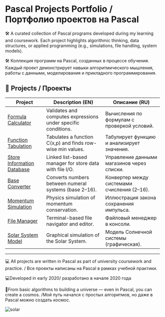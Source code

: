 # Pascal Projects Portfolio / Портфолио проектов на Pascal

🛠️ A curated collection of Pascal programs developed during my learning and coursework. Each project highlights algorithmic thinking, data structures, or applied programming (e.g., simulations, file handling, system models).

🛠️ Коллекция программ на Pascal, созданных в процессе обучения. Каждый проект демонстрирует навыки алгоритмического мышления, работы с данными, моделирования и прикладного программирования.

## 📌 Projects / Проекты

| Project | Description (EN) | Описание (RU) |
|--------|------------------|----------------|
| [Formula Calculator](./formula_calc) | Validates and computes expressions under specific conditions. | Вычисления по формулам с проверкой условий. |
| [Function Tabulation](./function_tabulation) | Tabulates a function C(x,p) and finds row-wise min values. | Табулирует функцию и анализирует значения. |
| [Store Information Database](./store_database) | Linked list-based manager for store data with file I/O. | Управление данными магазинов через списки. |
| [Base Converter](./base_converter) | Converts numbers between numeral systems (base 2–16). | Конвертер между системами счисления (2–16). |
| [Momentum Simulation](./momentum_simulation) | Physics simulation of momentum conservation. | Иллюстрация закона сохранения импульса. |
| [File Manager](./file_manager) | Terminal-based file navigator and editor. | Файловый менеджер в консоли. |
| [Solar System Model](./solar_system_model) | Graphical simulation of the Solar System. | Модель Солнечной системы (графическая). |

---

💻 All projects are written in Pascal as part of university coursework and practice. / Все проекты написаны на Pascal в рамках учебной практики.

💻Developed in early 2020/ разработано в начале 2020 года 

🌌From basic algorithms to building a universe — even in Pascal, you can create a cosmos. /Мой путь начался с простых алгоритмов, но даже в Pascal можно создать космос.

![solar](https://github.com/user-attachments/assets/52e2ff29-c2c0-4cac-94b1-6c4658923468)
